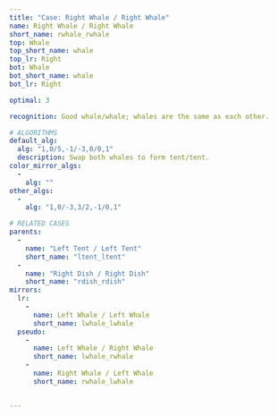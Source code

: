 ```yaml
---
title: "Case: Right Whale / Right Whale"
name: Right Whale / Right Whale
short_name: rwhale_rwhale
top: Whale
top_short_name: whale
top_lr: Right
bot: Whale
bot_short_name: whale
bot_lr: Right

optimal: 3

recognition: Good whale/whale; whales are the same as each other.

# ALGORITHMS
default_alg:
  alg: "1,0/5,-1/-3,0/0,1"
  description: Swap both whales to form tent/tent.
color_mirror_algs:
  -
    alg: ""
other_algs:
  -
    alg: "1,0/-3,3/2,-1/0,1"

# RELATED CASES
parents:
  -
    name: "Left Tent / Left Tent"
    short_name: "ltent_ltent"
  -
    name: "Right Dish / Right Dish"
    short_name: "rdish_rdish"
mirrors:
  lr:
    -
      name: Left Whale / Left Whale
      short_name: lwhale_lwhale
  pseudo:
    -
      name: Left Whale / Right Whale
      short_name: lwhale_rwhale
    -
      name: Right Whale / Left Whale
      short_name: rwhale_lwhale


---
```


